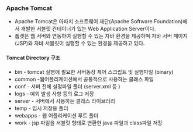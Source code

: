 ### Apache Tomcat

- Apache Tomcat은 아파치 소프트웨어 재단(Apache Software Foundation)에서 개발한 서블릿 컨테이너가 있는 Web Application Server이다.
- 톰캣은 웹 서버와 연동하여 실행할 수 있는 자바 환경을 제공하며 자바 서버 페이지(JSP)와 자바 서블릿이 실행할 수 있는 환경을 제공하고 있다.



#### Tomcat Directory 구조

- bin - tomcat 실행에 필요한 서버동장 제어 스크립트 및 실행파일 (binary) 
- common -웹어플리케이션에서 공통적으로 사용하는 클래스 파일
- conf - 서버 전체 설정파일 폴더 (server.xml 등 )
- logs - 예외 발생 사항 등의 로그 저장
- server - 서버에서 사용하는 클래스 라이브러리 
- temp - 임시 저장용 폴더 
- webapps - 웹 어플리케이션 루트 폴더 
- work - jsp 파일을 서블릿 형태로 변환한 java 파일과 class파일 저장
